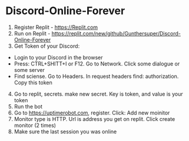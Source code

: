 # Discord-Online-Forever

1. Register Replit - https://Replit.com
2. Run on Replit - https://replit.com/new/github/Gunthersuper/Discord-Online-Forever
3. Get Token of your Discord:
  - Login to your Discord in the browser
  - Press: CTRL+SHITT+I or F12. Go to Network. Click some dialogue or some server
  - Find sciense. Go to Headers. In request headers find: authorization. Copy this token
4. Go to replit, secrets. make new secret. Key is token, and value is your token
5. Run the bot
6. Go to https://uptimerobot.com, register. Click: Add new moinitor
7. Monitor type is HTTP. Url is address you get on replit. Click create monitor (2 times)
8. Make sure the last session you was online
